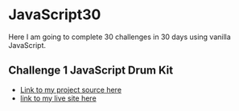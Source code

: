 # JavaScript30
Here I am going to complete 30 challenges in 30 days using vanilla JavaScript.

## Challenge 1 JavaScript Drum Kit

+ [Link to my project source here](https://github.com/ShaneMuir/JavaScript30)
+ [link to my live site here](https://shanemuir.github.io/JavaScript30/)

